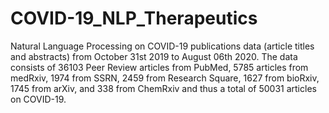 # COVID-19_NLP_Therapeutics
Natural Language Processing on COVID-19 publications data (article titles and abstracts) from October 31st 2019 to  August 06th 2020. The data consists of 36103 Peer Review articles from PubMed, 5785 articles from medRxiv, 1974 from SSRN, 2459 from Research Square, 1627 from bioRxiv, 1745 from arXiv, and 338 from ChemRxiv and thus a total of 50031 articles on COVID-19.
